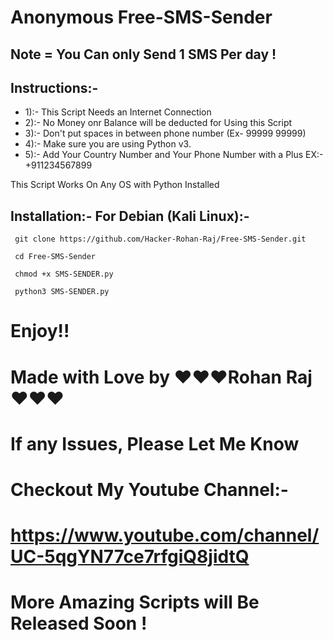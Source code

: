   # Anonymous Free-SMS-Sender 

 ## Note = You Can only Send 1 SMS Per day !

## Instructions:-
- 1):-   This Script Needs an Internet Connection
- 2):-   No Money onr Balance will be deducted for Using this Script
- 3):-   Don't put spaces in between phone number (Ex- 99999 99999)
- 4):-   Make sure you are using Python v3.
- 5):-   Add Your Country Number and Your Phone Number with a Plus EX:-  +911234567899

This Script Works On Any OS with Python Installed

## Installation:-  For Debian (Kali Linux):-

```
 git clone https://github.com/Hacker-Rohan-Raj/Free-SMS-Sender.git

```
```
 cd Free-SMS-Sender
```
```
 chmod +x SMS-SENDER.py
```
```
 python3 SMS-SENDER.py
 ```


# Enjoy!!

# Made with Love by ❤️❤️❤️Rohan Raj❤️❤️❤️

# If any Issues, Please Let Me Know

# Checkout My Youtube Channel:-  

# https://www.youtube.com/channel/UC-5qgYN77ce7rfgiQ8jidtQ

# More Amazing Scripts will Be Released Soon !
